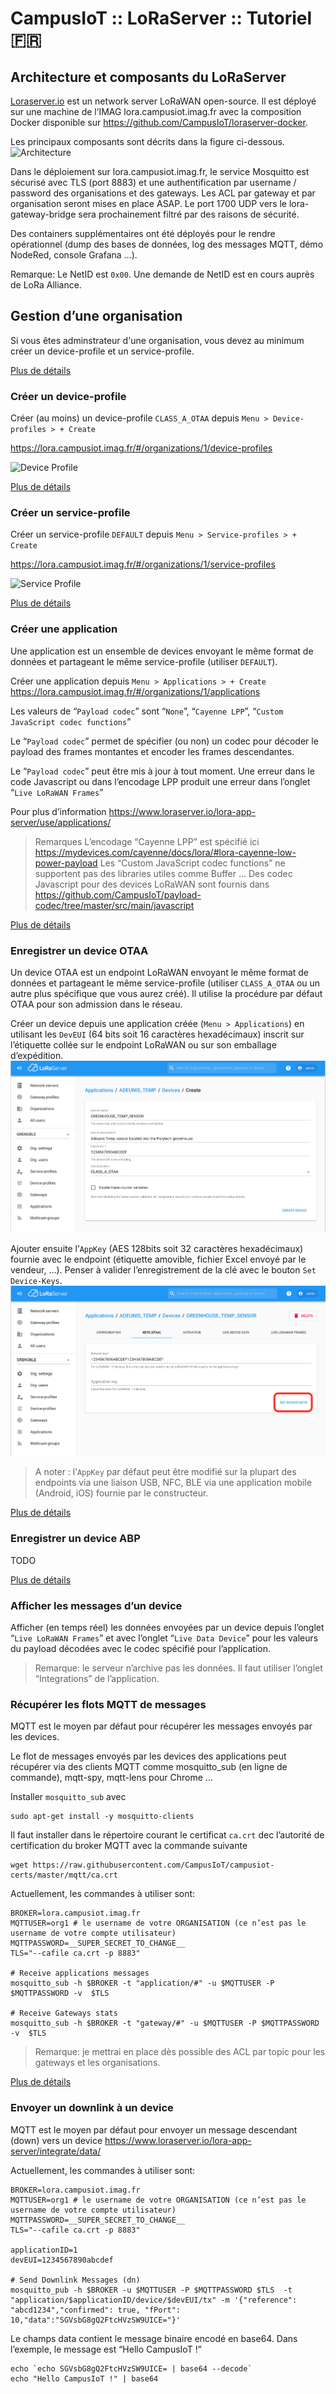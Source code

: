 # CampusIoT :: LoRaServer :: Tutoriel :fr:

## Architecture et composants du LoRaServer
[Loraserver.io](https://www.loraserver.io/) est un network server LoRaWAN open-source.
Il est déployé sur une machine de l’IMAG lora.campusiot.imag.fr avec la composition Docker disponible sur https://github.com/CampusIoT/loraserver-docker.

Les principaux composants sont décrits dans la figure ci-dessous.
![Architecture](https://www.loraserver.io/img/architecture.png)

Dans le déploiement sur lora.campusiot.imag.fr, le service Mosquitto est sécurisé avec TLS (port 8883) et une authentification par username / password des organisations et des gateways. Les ACL par gateway et par organisation seront mises en place ASAP. Le port 1700 UDP vers le lora-gateway-bridge sera prochainement filtré par des raisons de sécurité.

Des containers supplémentaires ont été déployés pour le rendre opérationnel (dump des bases de données, log des messages MQTT, démo NodeRed, console Grafana …).

Remarque: Le NetID est `0x00`. Une demande de NetID est en cours auprès de LoRa Alliance.

## Gestion d’une organisation
Si vous êtes adminstrateur d'une organisation, vous devez au minimum créer un device-profile et un service-profile.

[Plus de détails](https://www.loraserver.io/lora-app-server/use/organizations/)

### Créer un device-profile
Créer (au moins) un device-profile `CLASS_A_OTAA` depuis `Menu > Device-profiles > + Create`

https://lora.campusiot.imag.fr/#/organizations/1/device-profiles

![Device Profile](images/device-profile.png)

[Plus de détails](https://www.loraserver.io/lora-app-server/use/device-profiles/)

### Créer un service-profile
Créer un service-profile `DEFAULT` depuis `Menu > Service-profiles > + Create`

https://lora.campusiot.imag.fr/#/organizations/1/service-profiles

![Service Profile](images/service-profile.png)

[Plus de détails](https://www.loraserver.io/lora-app-server/use/service-profiles/)

### Créer une application
Une application est un ensemble de devices envoyant le même format de données et partageant le même service-profile (utiliser `DEFAULT`).

Créer une application depuis `Menu > Applications > + Create`
https://lora.campusiot.imag.fr/#/organizations/1/applications


Les valeurs de “`Payload codec`” sont “`None`”, “`Cayenne LPP`”, “`Custom JavaScript codec functions`”

Le “`Payload codec`” permet de spécifier (ou non) un codec pour décoder le payload des frames montantes et encoder les frames descendantes.

Le “`Payload codec`” peut être mis à jour à tout moment. Une erreur dans le code Javascript ou dans l’encodage LPP produit une erreur dans l’onglet “`Live LoRaWAN Frames`”


Pour plus d’information https://www.loraserver.io/lora-app-server/use/applications/

> Remarques
> L’encodage “Cayenne LPP” est spécifié ici https://mydevices.com/cayenne/docs/lora/#lora-cayenne-low-power-payload
> Les “Custom JavaScript codec functions” ne supportent pas des libraries utiles comme Buffer ...
> Des codec Javascript pour des devices LoRaWAN sont fournis dans https://github.com/CampusIoT/payload-codec/tree/master/src/main/javascript

[Plus de détails](https://www.loraserver.io/lora-app-server/use/applications/)

### Enregistrer un device OTAA
Un device OTAA est un endpoint LoRaWAN envoyant le même format de données et partageant le même service-profile (utiliser `CLASS_A_OTAA` ou un autre plus spécifique que vous aurez créé). Il utilise la procédure par défaut OTAA pour son admission dans le réseau.

Créer un device depuis une application créée (`Menu > Applications`) en utilisant les `DevEUI` (64 bits soit 16 caractères hexadécimaux) inscrit sur l’étiquette collée sur le endpoint LoRaWAN ou sur son emballage d’expédition.
![Add Device](images/device-add.png)



Ajouter ensuite l’`AppKey` (AES 128bits soit 32 caractères hexadécimaux) fournie avec le endpoint (étiquette amovible, fichier Excel envoyé par le vendeur, …). Penser à valider l’enregistrement de la clé avec le bouton `Set Device-Keys`.
![Set Device Keys](images/device-set-device-keys.png)


> A noter : l’`AppKey` par défaut peut être modifié sur la plupart des endpoints via une liaison USB, NFC, BLE via une application mobile (Android, iOS) fournie par le constructeur.

[Plus de détails](https://www.loraserver.io/lora-app-server/use/devices/)

### Enregistrer un device ABP
TODO

[Plus de détails](https://www.loraserver.io/lora-app-server/use/devices/)

### Afficher les messages d’un device
Afficher (en temps réel) les données envoyées par un device depuis l’onglet “`Live LoRaWAN Frames`” et avec l’onglet “`Live Data Device`” pour les valeurs du payload décodées avec le codec spécifié pour l’application.

> Remarque: le serveur n’archive pas les données. Il faut utiliser l’onglet “Integrations” de l’application.

### Récupérer les flots MQTT de messages
MQTT est le moyen par défaut pour récupérer les messages envoyés par les devices.

Le flot de messages envoyés par les devices des applications peut récupérer via des clients MQTT comme mosquitto_sub (en ligne de commande), mqtt-spy, mqtt-lens pour Chrome ...

Installer `mosquitto_sub` avec
```
sudo apt-get install -y mosquitto-clients
```

Il faut installer dans le répertoire courant le certificat `ca.crt` dec l’autorité de certification du broker MQTT avec la commande suivante
```
wget https://raw.githubusercontent.com/CampusIoT/campusiot-certs/master/mqtt/ca.crt
```

Actuellement, les commandes à utiliser sont:

```
BROKER=lora.campusiot.imag.fr
MQTTUSER=org1 # le username de votre ORGANISATION (ce n’est pas le username de votre compte utilisateur)
MQTTPASSWORD=__SUPER_SECRET_TO_CHANGE__
TLS="--cafile ca.crt -p 8883"

# Receive applications messages
mosquitto_sub -h $BROKER -t "application/#" -u $MQTTUSER -P $MQTTPASSWORD -v  $TLS

# Receive Gateways stats
mosquitto_sub -h $BROKER -t "gateway/#" -u $MQTTUSER -P $MQTTPASSWORD -v  $TLS
```

> Remarque: je mettrai en place dès possible des ACL par topic pour les gateways et les organisations.

[Plus de détails](https://www.loraserver.io/lora-app-server/integrate/data/)

### Envoyer un downlink à un device
MQTT est le moyen par défaut pour envoyer un message descendant (down) vers un device https://www.loraserver.io/lora-app-server/integrate/data/

Actuellement, les commandes à utiliser sont:

```
BROKER=lora.campusiot.imag.fr
MQTTUSER=org1 # le username de votre ORGANISATION (ce n’est pas le username de votre compte utilisateur)
MQTTPASSWORD=__SUPER_SECRET_TO_CHANGE__
TLS="--cafile ca.crt -p 8883"

applicationID=1
devEUI=1234567890abcdef

# Send Downlink Messages (dn)
mosquitto_pub -h $BROKER -u $MQTTUSER -P $MQTTPASSWORD $TLS  -t "application/$applicationID/device/$devEUI/tx" -m '{"reference": "abcd1234","confirmed": true, "fPort": 10,"data":"SGVsbG8gQ2FtcHVzSW9UICE="}'
```

Le champs data contient le message binaire encodé en base64.
Dans l’exemple, le message est “Hello CampusIoT !”

```
echo `echo SGVsbG8gQ2FtcHVzSW9UICE= | base64 --decode`
echo "Hello CampusIoT !" | base64
```

